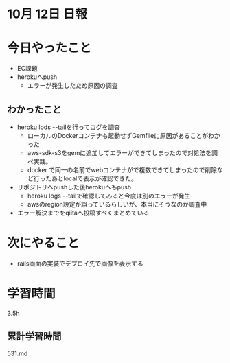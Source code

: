 #  10月 12日 日報

# 今日やったこと
* EC課題
* herokuへpush
  * エラーが発生したため原因の調査
##  わかったこと
* heroku lods --tailを行ってログを調査
  * ローカルのDockerコンテナも起動せずGemfileに原因があることがわかった
  * aws-sdk-s3をgemに追加してエラーができてしまったので対処法を調べ実践。
  * docker で同一の名前でwebコンテナがで複数できてしまったので削除など行ったあとlocalで表示が確認できた。
* リポジトリへpushした後herokuへもpush
  * heroku logs --tailで確認してみると今度は別のエラーが発生
  * awsのregion設定が誤っているらしいが、本当にそうなのか調査中
* エラー解決までをqiitaへ投稿すべくまとめている
# 次にやること
* rails画面の実装でデプロイ先で画像を表示する
#  学習時間
3.5h
##  累計学習時間
531.md


